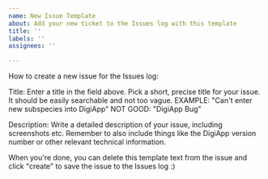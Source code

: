 ```yaml
---
name: New Issue Template
about: Add your new ticket to the Issues log with this template
title: ''
labels: ''
assignees: ''

---
```


How to create a new issue for the Issues log:

Title: 
Enter a title in the field above. 
Pick a short, precise title for your issue. It should be easily searchable and not too vague. 
EXAMPLE: "Can't enter new subspecies into DigiApp"
NOT GOOD: "DigiApp Bug"

Description: 
Write a detailed description of your issue, including screenshots etc.
Remember to also include things like the DigiApp version number or other relevant technical information.

When you're done, you can delete this template text from the issue and click "create" to save the issue to the Issues log :)
